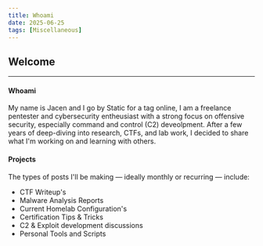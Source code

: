 ```yaml
---
title: Whoami
date: 2025-06-25
tags: [Miscellaneous]
---
```


## Welcome

-----

#### Whoami

  My name is Jacen and I go by Static for a tag online, I am a freelance pentester and cybersecurity entheusiast with a strong focus on offensive security, especially command and control (C2) deveolpment. After a few years of deep-diving into research, CTFs, and lab work, I decided to share what I'm working on and learning with others.

#### Projects

The types of posts I'll be making — ideally monthly or recurring — include:

- CTF Writeup's
- Malware Analysis Reports
- Current Homelab Configuration's
- Certification Tips & Tricks
- C2 & Exploit development discussions
- Personal Tools and Scripts

